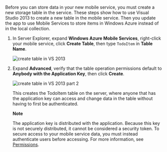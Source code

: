 

Before you can store data in your new mobile service, you must create a new storage table in the service. These steps show how to use Visual Studio 2013 to create a new table in the mobile service. Then you update the app to use Mobile Services to store items in Windows Azure instead of in the local collection.


1. In Server Explorer, expand **Windows Azure Mobile Services**, right-click your mobile service, click **Create Table**, then type `TodoItem` in **Table Name**.

	![create table in VS 2013](../Media/mobile-create-table-vs2013.png)

2. Expand **Advanced**, verify that the table operation permissions default to **Anybody with the Application Key**, then click **Create**. 

	![create table in VS 2013 part 2](../Media/mobile-create-table-vs2013-2.png)

	This creates the TodoItem table on the server, where anyone that has the application key can access and change data in the table without having to first be authenticated. 

	<div class="dev-callout"><strong>Note</strong><p>The application key is distributed with the application. Because this key is not securely distributed, it cannot be considered a security token. To secure access to your mobile service data, you must instead authenticate users before accessing. For more information, see <a href="http://msdn.microsoft.com/en-us/library/windowsazure/jj193161.aspx">Permissions</a>.</p></div>



